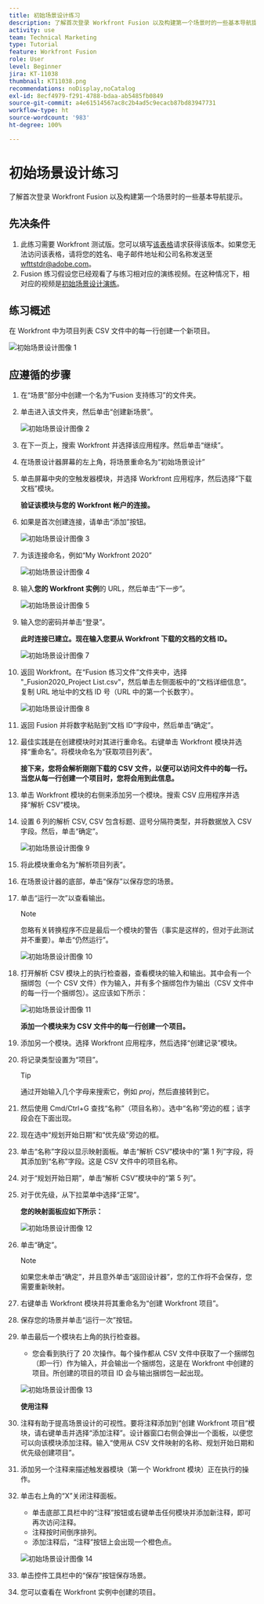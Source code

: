 ```yaml
---
title: 初始场景设计练习
description: 了解首次登录 Workfront Fusion 以及构建第一个场景时的一些基本导航提示。
activity: use
team: Technical Marketing
type: Tutorial
feature: Workfront Fusion
role: User
level: Beginner
jira: KT-11038
thumbnail: KT11038.png
recommendations: noDisplay,noCatalog
exl-id: 8ecf4979-f291-4788-bdaa-ab5485fb0849
source-git-commit: a4e61514567ac8c2b4ad5c9ecacb87bd83947731
workflow-type: ht
source-wordcount: '983'
ht-degree: 100%

---
```


# 初始场景设计练习

了解首次登录 Workfront Fusion 以及构建第一个场景时的一些基本导航提示。

## 先决条件

1. 此练习需要 Workfront 测试版。您可以填写[该表格](https://forms.office.com/r/f1J8HRGrNY)请求获得该版本。如果您无法访问该表格，请将您的姓名、电子邮件地址和公司名称发送至 wfttstdr@adobe.com。
1. Fusion 练习假设您已经观看了与练习相对应的演练视频。在这种情况下，相对应的视频是[初始场景设计演练](https://experienceleague.adobe.com/docs/workfront-learn/tutorials-workfront/fusion/understand-the-basics/initial-scenario-design-walkthrough.html?lang=zh-Hans)。


## 练习概述

在 Workfront 中为项目列表 CSV 文件中的每一行创建一个新项目。

![初始场景设计图像 1](../12-exercises/assets/initial-scenario-design-1.png)

## 应遵循的步骤

1. 在“场景”部分中创建一个名为“Fusion 支持练习”的文件夹。
1. 单击进入该文件夹，然后单击“创建新场景”。

   ![初始场景设计图像 2](../12-exercises/assets/initial-scenario-design-2.png)

1. 在下一页上，搜索 Workfront 并选择该应用程序。然后单击“继续”。
1. 在场景设计器屏幕的左上角，将场景重命名为“初始场景设计”
1. 单击屏幕中央的空触发器模块，并选择 Workfront 应用程序，然后选择“下载文档”模块。

   **验证该模块与您的 Workfront 帐户的连接。**

1. 如果是首次创建连接，请单击“添加”按钮。

   ![初始场景设计图像 3](../12-exercises/assets/initial-scenario-design-3.png)

1. 为该连接命名，例如“My Workfront 2020”

   ![初始场景设计图像 4](../12-exercises/assets/initial-scenario-design-4.png)

1. 输入&#x200B;**您的 Workfront 实例**&#x200B;的 URL，然后单击“下一步”。

   ![初始场景设计图像 5](../12-exercises/assets/initial-scenario-design-5.png)

1. 输入您的密码并单击“登录”。

   **此时连接已建立。现在输入您要从 Workfront 下载的文档的文档 ID。**

   ![初始场景设计图像 7](../12-exercises/assets/initial-scenario-design-7.png)

1. 返回 Workfront。在“Fusion 练习文件”文件夹中，选择 &quot;_Fusion2020_Project List.csv&quot;，然后单击左侧面板中的“文档详细信息”。复制 URL 地址中的文档 ID 号（URL 中的第一个长数字）。

   ![初始场景设计图像 8](../12-exercises/assets/initial-scenario-design-8.png)

1. 返回 Fusion 并将数字粘贴到“文档 ID”字段中，然后单击“确定”。
1. 最佳实践是在创建模块时对其进行重命名。右键单击 Workfront 模块并选择“重命名”。将模块命名为“获取项目列表”。

   **接下来，您将会解析刚刚下载的 CSV 文件，以便可以访问文件中的每一行。当您从每一行创建一个项目时，您将会用到此信息。**

1. 单击 Workfront 模块的右侧来添加另一个模块。搜索 CSV 应用程序并选择“解析 CSV”模块。
1. 设置 6 列的解析 CSV, CSV 包含标题、逗号分隔符类型，并将数据放入 CSV 字段。然后，单击“确定”。

   ![初始场景设计图像 9](../12-exercises/assets/initial-scenario-design-9.png)

1. 将此模块重命名为“解析项目列表”。
1. 在场景设计器的底部，单击“保存”以保存您的场景。
1. 单击“运行一次”以查看输出。

   >[!NOTE]
   >
   >忽略有关转换程序不应是最后一个模块的警告（事实是这样的，但对于此测试并不重要）。单击“仍然运行”。

   ![初始场景设计图像 10](../12-exercises/assets/initial-scenario-design-10.png)

1. 打开解析 CSV 模块上的执行检查器，查看模块的输入和输出。其中会有一个捆绑包（一个 CSV 文件）作为输入，并有多个捆绑包作为输出（CSV 文件中的每一行一个捆绑包）。这应该如下所示：

   ![初始场景设计图像 11](../12-exercises/assets/initial-scenario-design-11.png)

   **添加一个模块来为 CSV 文件中的每一行创建一个项目。**

1. 添加另一个模块。选择 Workfront 应用程序，然后选择“创建记录”模块。
1. 将记录类型设置为“项目”。

   >[!TIP]
   >
   >通过开始输入几个字母来搜索它，例如 *proj*，然后直接转到它。

1. 然后使用 Cmd/Ctrl+G 查找“名称”（项目名称）。选中“名称”旁边的框；该字段会在下面出现。
1. 现在选中“规划开始日期”和“优先级”旁边的框。
1. 单击“名称”字段以显示映射面板。单击“解析 CSV”模块中的“第 1 列”字段，将其添加到“名称”字段。这是 CSV 文件中的项目名称。
1. 对于“规划开始日期”，单击“解析 CSV”模块中的“第 5 列”。
1. 对于优先级，从下拉菜单中选择“正常”。

   **您的映射面板应如下所示：**

   ![初始场景设计图像 12](../12-exercises/assets/initial-scenario-design-12.png)

1. 单击“确定”。

   >[!NOTE]
   >
   >如果您未单击“确定”，并且意外单击“返回设计器”，您的工作将不会保存，您需要重新映射。

1. 右键单击 Workfront 模块并将其重命名为“创建 Workfront 项目”。
1. 保存您的场景并单击“运行一次”按钮。
1. 单击最后一个模块右上角的执行检查器。

   + 您会看到执行了 20 次操作。每个操作都从 CSV 文件中获取了一个捆绑包（即一行）作为输入，并会输出一个捆绑包，这是在 Workfront 中创建的项目。所创建的项目的项目 ID 会与输出捆绑包一起出现。

   ![初始场景设计图像 13](../12-exercises/assets/initial-scenario-design-13.png)

   **使用注释**

1. 注释有助于提高场景设计的可视性。要将注释添加到“创建 Workfront 项目”模块，请右键单击并选择“添加注释”。设计器窗口右侧会弹出一个面板，以便您可以向该模块添加注释。输入“使用从 CSV 文件映射的名称、规划开始日期和优先级创建项目”。
1. 添加另一个注释来描述触发器模块（第一个 Workfront 模块）正在执行的操作。
1. 单击右上角的“X”关闭注释面板。

   + 单击底部工具栏中的“注释”按钮或右键单击任何模块并添加新注释，即可再次访问注释。
   + 注释按时间倒序排列。
   + 添加注释后，“注释”按钮上会出现一个橙色点。

   ![初始场景设计图像 14](../12-exercises/assets/initial-scenario-design-14.png)

1. 单击控件工具栏中的“保存”按钮保存场景。
1. 您可以查看在 Workfront 实例中创建的项目。
